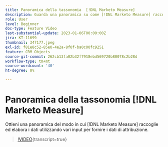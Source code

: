 ```yaml
---
title: Panoramica della tassonomia  [!DNL Marketo Measure]
description: Guarda una panoramica su come [!DNL Marketo Measure] raccoglie ed elabora i dati utilizzando vari input per fornire i dati di attribuzione.
role: User
level: Beginner
doc-type: Feature Video
last-substantial-update: 2023-01-06T00:00:00Z
jira: KT-11699
thumbnail: 347177.jpeg
exl-id: f81e8c52-85e0-4e2a-8f0f-ba0c00fc9251
feature: CRM Objects
source-git-commit: 262cb13fa02b32f7918ebd569720b80078c2b28d
workflow-type: tm+mt
source-wordcount: '40'
ht-degree: 0%

---
```


# Panoramica della tassonomia [!DNL Marketo Measure]

Ottieni una panoramica del modo in cui [!DNL Marketo Measure] raccoglie ed elabora i dati utilizzando vari input per fornire i dati di attribuzione.

>[!VIDEO](https://video.tv.adobe.com/v/3421344/?learn=on&captions=ita){transcript=true}
